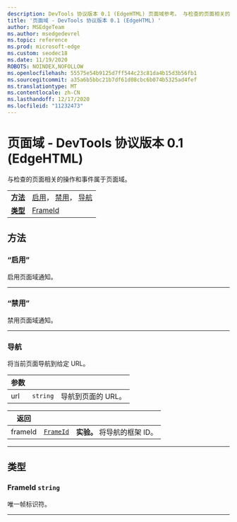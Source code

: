 ```yaml
---
description: DevTools 协议版本 0.1 (EdgeHTML) 页面域参考。 与检查的页面相关的操作和事件属于页面域。
title: '页面域 - DevTools 协议版本 0.1 (EdgeHTML) '
author: MSEdgeTeam
ms.author: msedgedevrel
ms.topic: reference
ms.prod: microsoft-edge
ms.custom: seodec18
ms.date: 11/19/2020
ROBOTS: NOINDEX,NOFOLLOW
ms.openlocfilehash: 55575e54b9125d7ff544c23c81da4b15d3b56fb1
ms.sourcegitcommit: a35a6b5bbc21b7df61d08cbc6b074b5325ad4fef
ms.translationtype: MT
ms.contentlocale: zh-CN
ms.lasthandoff: 12/17/2020
ms.locfileid: "11232473"
---
```

# 页面域 - DevTools 协议版本 0.1 (EdgeHTML)   

与检查的页面相关的操作和事件属于页面域。

| | |
|-|-|
| [**方法**](#methods) | [启用](#enable)， [禁用](#disable)， [导航](#navigate) |
| [**类型**](#types) | [FrameId](#frameid) |
## 方法

### “启用”
启用页面域通知。


---

### “禁用”
禁用页面域通知。


---

### 导航
将当前页面导航到给定 URL。

<table>
    <thead>
        <tr>
            <th>参数</th>
            <th></th>
            <th></th>
        </tr>
    </thead>
    <tbody>
        <tr>
            <td>url</td>
            <td><code class="flyout">string</code></td>
            <td>导航到页面的 URL。</td>
        </tr>
    </tbody>
</table>
<table>
    <thead>
        <tr>
            <th>返回</th>
            <th></th>
            <th></th>
        </tr>
    </thead>
    <tbody>
        <tr>
            <td>frameId</td>
            <td><a href="#frameid"><code class="flyout">FrameId</code></a></td>
            <td><span><b>实验。 </b></span>将导航的框架 ID。</td>
        </tr>
    </tbody>
</table>

---

## 类型

### <a name="frameid"></a> FrameId `string`

唯一帧标识符。


---
